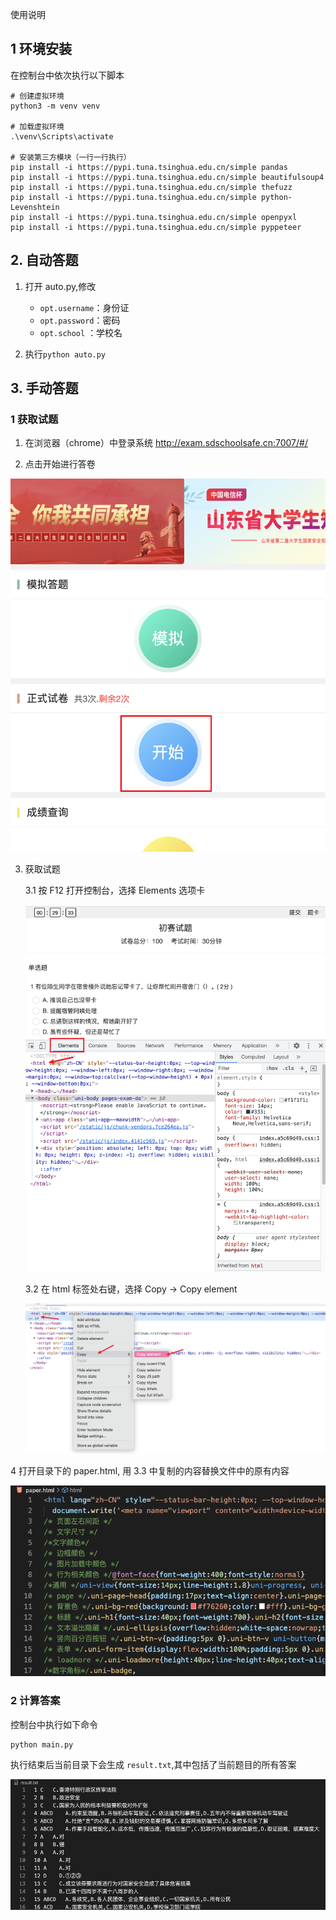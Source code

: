 使用说明

## 1 环境安装

在控制台中依次执行以下脚本

```
# 创建虚拟环境
python3 -m venv venv

# 加载虚拟环境
.\venv\Scripts\activate

# 安装第三方模块（一行一行执行）
pip install -i https://pypi.tuna.tsinghua.edu.cn/simple pandas
pip install -i https://pypi.tuna.tsinghua.edu.cn/simple beautifulsoup4
pip install -i https://pypi.tuna.tsinghua.edu.cn/simple thefuzz
pip install -i https://pypi.tuna.tsinghua.edu.cn/simple python-Levenshtein
pip install -i https://pypi.tuna.tsinghua.edu.cn/simple openpyxl
pip install -i https://pypi.tuna.tsinghua.edu.cn/simple pyppeteer
```
## 2. 自动答题

1. 打开 auto.py,修改 
   
   * `opt.username`：身份证
   * `opt.password`：密码
   * `opt.school` ：学校名

2. 执行`python auto.py`


## 3. 手动答题

### 1 获取试题

1. 在浏览器（chrome）中登录系统
   http://exam.sdschoolsafe.cn:7007/#/

2. 点击开始进行答卷

![avatar](./image/Snipaste_2022-03-09_14-25-42.png)

3. 获取试题

   3.1 按 F12 打开控制台，选择 Elements 选项卡

   ![avatar](./image/Snipaste_2022-03-09_14-28-43.png)

   3.2 在 html 标签处右键，选择 Copy -> Copy element

   ![avatar](./image/Snipaste_2022-03-09_14-30-03.png)

4 打开目录下的 paper.html, 用 3.3 中复制的内容替换文件中的原有内容

![avatar](./image/Snipaste_2022-03-09_14-35-11.png)

### 2 计算答案

控制台中执行如下命令

```
python main.py
```

执行结束后当前目录下会生成 `result.txt`,其中包括了当前题目的所有答案

![avatar](./image/Snipaste_2022-03-09_14-46-02.png)
